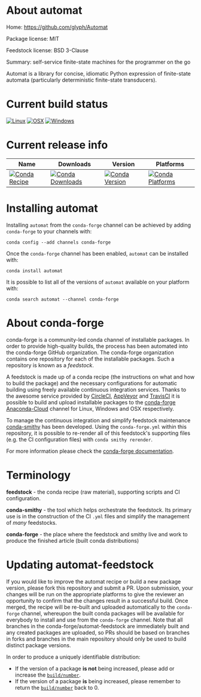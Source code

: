 About automat
=============

Home: https://github.com/glyph/Automat

Package license: MIT

Feedstock license: BSD 3-Clause

Summary: self-service finite-state machines for the programmer on the go

Automat is a library for concise, idiomatic Python expression of
finite-state automata (particularly deterministic finite-state
transducers).


Current build status
====================

[![Linux](https://img.shields.io/circleci/project/github/conda-forge/automat-feedstock/master.svg?label=Linux)](https://circleci.com/gh/conda-forge/automat-feedstock)
[![OSX](https://img.shields.io/travis/conda-forge/automat-feedstock/master.svg?label=macOS)](https://travis-ci.org/conda-forge/automat-feedstock)
[![Windows](https://img.shields.io/appveyor/ci/conda-forge/automat-feedstock/master.svg?label=Windows)](https://ci.appveyor.com/project/conda-forge/automat-feedstock/branch/master)

Current release info
====================

| Name | Downloads | Version | Platforms |
| --- | --- | --- | --- |
| [![Conda Recipe](https://img.shields.io/badge/recipe-automat-green.svg)](https://anaconda.org/conda-forge/automat) | [![Conda Downloads](https://img.shields.io/conda/dn/conda-forge/automat.svg)](https://anaconda.org/conda-forge/automat) | [![Conda Version](https://img.shields.io/conda/vn/conda-forge/automat.svg)](https://anaconda.org/conda-forge/automat) | [![Conda Platforms](https://img.shields.io/conda/pn/conda-forge/automat.svg)](https://anaconda.org/conda-forge/automat) |

Installing automat
==================

Installing `automat` from the `conda-forge` channel can be achieved by adding `conda-forge` to your channels with:

```
conda config --add channels conda-forge
```

Once the `conda-forge` channel has been enabled, `automat` can be installed with:

```
conda install automat
```

It is possible to list all of the versions of `automat` available on your platform with:

```
conda search automat --channel conda-forge
```


About conda-forge
=================

conda-forge is a community-led conda channel of installable packages.
In order to provide high-quality builds, the process has been automated into the
conda-forge GitHub organization. The conda-forge organization contains one repository
for each of the installable packages. Such a repository is known as a *feedstock*.

A feedstock is made up of a conda recipe (the instructions on what and how to build
the package) and the necessary configurations for automatic building using freely
available continuous integration services. Thanks to the awesome service provided by
[CircleCI](https://circleci.com/), [AppVeyor](http://www.appveyor.com/)
and [TravisCI](https://travis-ci.org/) it is possible to build and upload installable
packages to the [conda-forge](https://anaconda.org/conda-forge)
[Anaconda-Cloud](http://docs.anaconda.org/) channel for Linux, Windows and OSX respectively.

To manage the continuous integration and simplify feedstock maintenance
[conda-smithy](http://github.com/conda-forge/conda-smithy) has been developed.
Using the ``conda-forge.yml`` within this repository, it is possible to re-render all of
this feedstock's supporting files (e.g. the CI configuration files) with ``conda smithy rerender``.

For more information please check the [conda-forge documentation](https://conda-forge.org/docs/).

Terminology
===========

**feedstock** - the conda recipe (raw material), supporting scripts and CI configuration.

**conda-smithy** - the tool which helps orchestrate the feedstock.
                   Its primary use is in the construction of the CI ``.yml`` files
                   and simplify the management of *many* feedstocks.

**conda-forge** - the place where the feedstock and smithy live and work to
                  produce the finished article (built conda distributions)


Updating automat-feedstock
==========================

If you would like to improve the automat recipe or build a new
package version, please fork this repository and submit a PR. Upon submission,
your changes will be run on the appropriate platforms to give the reviewer an
opportunity to confirm that the changes result in a successful build. Once
merged, the recipe will be re-built and uploaded automatically to the
`conda-forge` channel, whereupon the built conda packages will be available for
everybody to install and use from the `conda-forge` channel.
Note that all branches in the conda-forge/automat-feedstock are
immediately built and any created packages are uploaded, so PRs should be based
on branches in forks and branches in the main repository should only be used to
build distinct package versions.

In order to produce a uniquely identifiable distribution:
 * If the version of a package **is not** being increased, please add or increase
   the [``build/number``](http://conda.pydata.org/docs/building/meta-yaml.html#build-number-and-string).
 * If the version of a package **is** being increased, please remember to return
   the [``build/number``](http://conda.pydata.org/docs/building/meta-yaml.html#build-number-and-string)
   back to 0.
